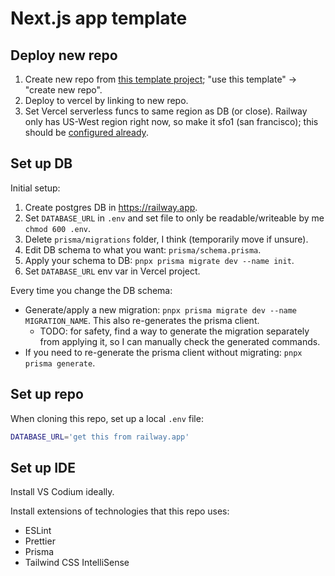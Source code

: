 # Next.js app template

## Deploy new repo

1. Create new repo from [this template project](https://github.com/Frezzle/template-nextjs); "use this template" -> "create new repo".
2. Deploy to vercel by linking to new repo.
3. Set Vercel serverless funcs to same region as DB (or close). Railway only has US-West region right now, so make it sfo1 (san francisco); this should be [configured already](./vercel.json).

## Set up DB

Initial setup:

1. Create postgres DB in https://railway.app.
2. Set `DATABASE_URL` in `.env` and set file to only be readable/writeable by me `chmod 600 .env`.
3. Delete `prisma/migrations` folder, I think (temporarily move if unsure).
4. Edit DB schema to what you want: `prisma/schema.prisma`.
5. Apply your schema to DB: `pnpx prisma migrate dev --name init`.
6. Set `DATABASE_URL` env var in Vercel project.

Every time you change the DB schema:

- Generate/apply a new migration: `pnpx prisma migrate dev --name MIGRATION_NAME`. This also re-generates the prisma client.
  - TODO: for safety, find a way to generate the migration separately from applying it, so I can manually check the generated commands.
- If you need to re-generate the prisma client without migrating: `pnpx prisma generate`.

## Set up repo

When cloning this repo, set up a local `.env` file:

```bash
DATABASE_URL='get this from railway.app'
```

## Set up IDE

Install VS Codium ideally.

Install extensions of technologies that this repo uses:

- ESLint
- Prettier
- Prisma
- Tailwind CSS IntelliSense
